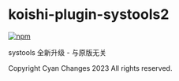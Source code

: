 # koishi-plugin-systools2

[![npm](https://img.shields.io/npm/v/koishi-plugin-systools2?style=flat-square)](https://www.npmjs.com/package/koishi-plugin-systools2)

systools 全新升级 - 与原版无关

Copyright Cyan Changes 2023 All rights reserved.
